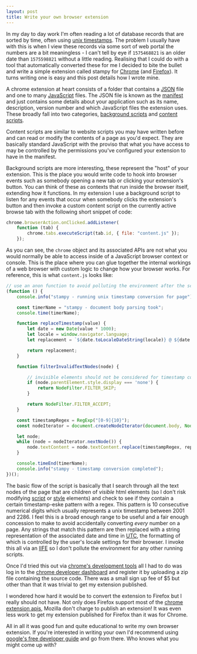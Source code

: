```yaml
---
layout: post
title: Write your own browser extension
---
```


In my day to day work I'm often reading a lot of database records that are sorted by time, often using [unix timestamps](https://www.unixtimestamp.com/). The problem I usually have with this is when I view these records via some sort of web portal the numbers are a bit meaningless - I can't tell by eye if `1575468821` is an older date than `1575598821` without a little reading. Realising that I could do with a tool that automatically converted these for me I decided to bite the bullet and write a simple extension called stampy for [Chrome](https://chrome.google.com/webstore/detail/stampy/ccicllkpedpkilncdaololajfojgaodg) (and [Firefox](https://addons.mozilla.org/en-GB/firefox/addon/stampy/)). It turns writing one is easy and this post details how I wrote mine.

A chrome extension at heart consists of a folder that contains a [JSON](https://en.wikipedia.org/wiki/JSON) file and one to many [JavaScript](https://en.wikipedia.org/wiki/JavaScript) files. The JSON file is known as the [manifest](https://developer.chrome.com/extensions/manifest) and just contains some details about your application such as its name, description, version number and which JavaScript files the extension uses. These broadly fall into two categories, [background scripts](https://develotheroper.chrome.com/extensions/background_pages) and [content scripts](https://developer.chrome.com/extensions/content_scripts).

Content scripts are similar to website scripts you may have written before and can read or modify the contents of a page as you'd expect. They are basically standard JavaScript with the proviso that what you have access to may be controlled by the permissions you've configured your extension to have in the manifest.

Background scripts are more interesting, these represent the "host" of your extension. This is the place you would write code to hook into browser events such as somebody opening a new tab or clicking your extension's button. You can think of these as contexts that run inside the browser itself, extending how it functions. In my extension I use a background script to listen for any events that occur when somebody clicks the extension's button and then invoke a custom content script on the currently active browse tab with the following short snippet of code:

``` js 
chrome.browserAction.onClicked.addListener(
    function (tab) {
        chrome.tabs.executeScript(tab.id, { file: "content.js" });
    });

```

As you can see, the `chrome` object and its associated APIs are not what you would normally be able to access inside of a JavaScript browser context or console. This is the place where you can glue together the internal workings of a web browser with custom logic to change how your browser works. For reference, this is what `content.js` looks like:

```js
// use an anon function to avoid polluting the environment after the script is run
(function () {
    console.info("stampy - running unix timestamp conversion for page");

    const timerName = "stampy - document body parsing took";
    console.time(timerName);

    function replaceTimestamp(value) {
        let date = new Date(value * 1000);
        let locale = window.navigator.language;
        let replacement = `${date.toLocaleDateString(locale)} @ ${date.toLocaleTimeString(locale)} (UTC)`;

        return replacement;
    }

    function filterInvalidTextNodes(node) {

        // invisible elements should not be considered for timestamp conversion
        if (node.parentElement.style.display === 'none') {
            return NodeFilter.FILTER_SKIP;
        }

        return NodeFilter.FILTER_ACCEPT;
    }

    const timestampRegex = RegExp("[0-9]{10}");
    const nodeIterator = document.createNodeIterator(document.body, NodeFilter.SHOW_TEXT, filterInvalidTextNodes);

    let node;
    while (node = nodeIterator.nextNode()) {
        node.textContent = node.textContent.replace(timestampRegex, replaceTimestamp);
    }

    console.timeEnd(timerName);
    console.info("stampy - timestamp conversion completed");
})();
```

The basic flow of the script is basically that I search through all the text nodes of the page that are children of _visible_ html elements (so I don't risk modifying [script](https://developer.mozilla.org/en-US/docs/Web/HTML/Element/script) or [style](https://developer.mozilla.org/en-US/docs/Web/HTML/Element/style) elements) and check to see if they contain a certain timestamp-eske pattern with a regex. This pattern is 10 consecutive numerical digits which usually represents a unix timestamp between 2001 and 2286. I feel this is a broad enough range to be useful and a fair enough concession to make to avoid accidentally converting _every_ number on a page. Any strings that match this pattern are then replaced with a string representation of the associated date and time in [UTC](https://en.wikipedia.org/wiki/Coordinated_Universal_Time), the formatting of which is controlled by the user's locale settings for their browser. I invoke this all via an [IIFE](https://developer.mozilla.org/en-US/docs/Glossary/IIFE) so I don't pollute the environment for any other running scripts.

Once I'd tried this out via [chrome's development tools](https://support.google.com/chrome/a/answer/2714278?hl=en) all I had to do was log in to the [chrome developer dashboard](https://chrome.google.com/webstore/developer/dashboard) and register it by uploading a zip file containing the source code. There was a small sign up fee of $5 but other than that it was trivial to get my extension published.

I wondered how hard it would be to convert the extension to Firefox but I really should not have. Not only does Firefox support most of the [chrome extension apis](https://developer.mozilla.org/en-US/docs/Mozilla/Add-ons/WebExtensions/Chrome_incompatibilities), Mozilla don't charge to publish an extension! It was even less work to get my extension published for Firefox than it was for Chrome.

All in all it was good fun and quite educational to write my own browser extension. If you're interested in writing your own I'd recommend using [google's free developer guide](https://developer.chrome.com/extensions/getstarted) and go from there. Who knows what you might come up with?
